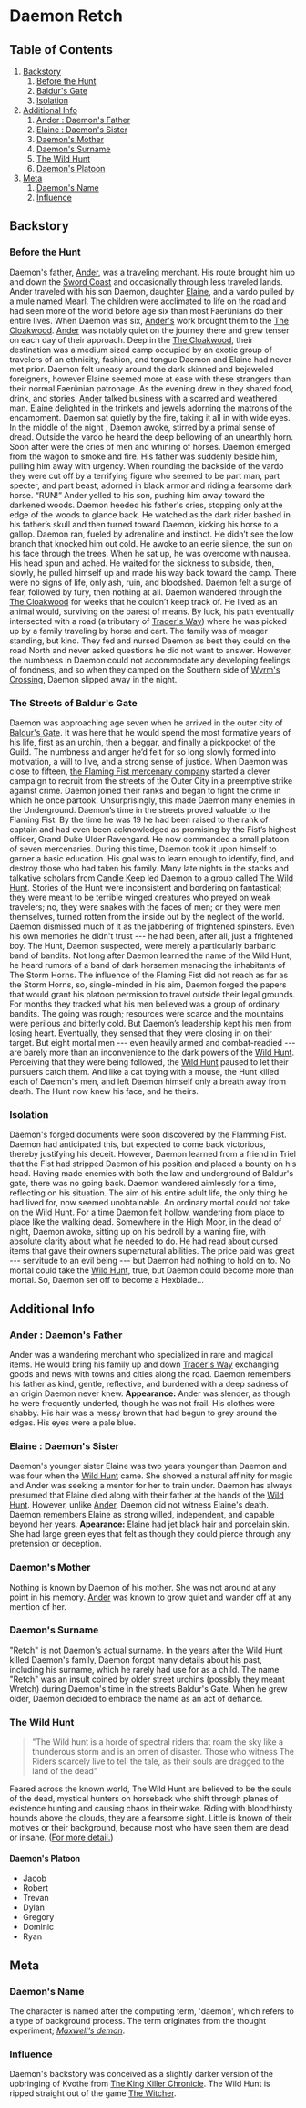 # Daemon Retch

## Table of Contents

1.  [Backstory](#backstory)
    1.  [Before the Hunt](#before-hunt)
    2.  [Baldur's Gate](#baldur)
    3.  [Isolation](#isolation)
2.  [Additional Info](#additional)
    1.  [Ander : Daemon's Father](#ander)
    2.  [Elaine : Daemon's Sister]($elaine)
    3.  [Daemon's Mother](#mother)
    4.  [Daemon's Surname](#surname)
    5.  [The Wild Hunt](#wild-hunt)
    6.  [Daemon's Platoon](#platoon)
3.  [Meta](#meta)
    1.  [Daemon's Name](#name)
    2.  [Influence](#influence)

## Backstory

### Before the Hunt

Daemon's father, [Ander](#ander), was a traveling merchant. His route brought him up and down the [Sword Coast](http://forgottenrealms.wikia.com/wiki/Sword_Coast) and occasionally through less traveled lands. Ander traveled with his son Daemon, daughter [Elaine](#elaine), and a vardo pulled by a mule named Mearl. The children were acclimated to life on the road and had seen more of the world before age six than most Faerûnians do their entire lives. When Daemon was six, [Ander's](#ander) work brought them to the [The Cloakwood](http://forgottenrealms.wikia.com/wiki/Cloak_Wood). [Ander](#ander) was notably quiet on the journey there and grew tenser on each day of their approach. Deep in the [The Cloakwood](http://forgottenrealms.wikia.com/wiki/Cloak_Wood), their destination was a medium sized camp occupied by an exotic group of travelers of an ethnicity, fashion, and tongue Daemon and Elaine had never met prior. Daemon felt uneasy around the dark skinned and bejeweled foreigners, however Elaine seemed more at ease with these strangers than their normal Faerûnian patronage. As the evening drew in they shared food, drink, and stories. [Ander](#ander) talked business with a scarred and weathered man. [Elaine](#elaine) delighted in the trinkets and jewels adorning the matrons of the encampment. Daemon sat quietly by the fire, taking it all in with wide eyes. In the middle of the night , Daemon awoke, stirred by a primal sense of dread. Outside the vardo he heard the deep bellowing of an unearthly horn. Soon after were the cries of men and whining of horses. Daemon emerged from the wagon to smoke and fire. His father was suddenly beside him, pulling him away with urgency. When rounding the backside of the vardo they were cut off by a terrifying figure who seemed to be part man, part specter, and part beast, adorned in black armor and riding a fearsome dark horse. “RUN!” Ander yelled to his son, pushing him away toward the darkened woods. Daemon heeded his father's cries, stopping only at the edge of the woods to glance back. He watched as the dark rider bashed in his father’s skull and then turned toward Daemon, kicking his horse to a gallop. Daemon ran, fueled by adrenaline and instinct. He didn’t see the low branch that knocked him out cold. He awoke to an eerie silence, the sun on his face through the trees. When he sat up, he was overcome with nausea. His head spun and ached. He waited for the sickness to subside, then, slowly, he pulled himself up and made his way back toward the camp. There were no signs of life, only ash, ruin, and bloodshed. Daemon felt a surge of fear, followed by fury, then nothing at all. Daemon wandered through the [The Cloakwood](http://forgottenrealms.wikia.com/wiki/Cloak_Wood) for weeks that he couldn’t keep track of. He lived as an animal would, surviving on the barest of means. By luck, his path eventually intersected with a road (a tributary of [Trader's Way](http://forgottenrealms.wikia.com/wiki/Trader%27s_Way)) where he was picked up by a family traveling by horse and cart. The family was of meager standing, but kind. They fed and nursed Daemon as best they could on the road North and never asked questions he did not want to answer. However, the numbness in Daemon could not accommodate any developing feelings of fondness, and so when they camped on the Southern side of [Wyrm's Crossing](http://1.bp.blogspot.com/-xxM0-3W2VBE/UiJszlAg5SI/AAAAAAAAA5A/6hxXEptdUHw/s1600/Baldur's-Map-from-afar2.jpg), Daemon slipped away in the night.

### The Streets of Baldur's Gate<a name="baldur"></a>

Daemon was approaching age seven when he arrived in the outer city of [Baldur's Gate](http://forgottenrealms.wikia.com/wiki/Baldur%27s_Gate). It was here that he would spend the most formative years of his life, first as an urchin, then a beggar, and finally a pickpocket of the Guild. The numbness and anger he’d felt for so long slowly formed into motivation, a will to live, and a strong sense of justice. When Daemon was close to fifteen, [the Flaming Fist mercenary company](http://forgottenrealms.wikia.com/wiki/Flaming_Fist) started a clever campaign to recruit from the streets of the Outer City in a preemptive strike against crime. Daemon joined their ranks and began to fight the crime in which he once partook. Unsurprisingly, this made Daemon many enemies in the Underground. Daemon’s time in the streets proved valuable to the Flaming Fist. By the time he was 19 he had been raised to the rank of captain and had even been acknowledged as promising by the Fist’s highest officer, Grand Duke Ulder Ravengard. He now commanded a small platoon of seven mercenaries. During this time, Daemon took it upon himself to garner a basic education. His goal was to learn enough to identify, find, and destroy those who had taken his family. Many late nights in the stacks and talkative scholars from [Candle Keep](http://forgottenrealms.wikia.com/wiki/Candlekeep) led Daemon to a group called [The Wild Hunt](#wild-hunt). Stories of the Hunt were inconsistent and bordering on fantastical; they were meant to be terrible winged creatures who preyed on weak travelers; no, they were snakes with the faces of men; or they were men themselves, turned rotten from the inside out by the neglect of the world. Daemon dismissed much of it as the jabbering of frightened spinsters. Even his own memories he didn't trust --- he had been, after all, just a frightened boy. The Hunt, Daemon suspected, were merely a particularly barbaric band of bandits. Not long after Daemon learned the name of the Wild Hunt, he heard rumors of a band of dark horsemen menacing the inhabitants of The Storm Horns. The influence of the Flaming Fist did not reach as far as the Storm Horns, so, single-minded in his aim, Daemon forged the papers that would grant his platoon permission to travel outside their legal grounds. For months they tracked what his men believed was a group of ordinary bandits. The going was rough; resources were scarce and the mountains were perilous and bitterly cold. But Daemon’s leadership kept his men from losing heart. Eventually, they sensed that they were closing in on their target. But eight mortal men --- even heavily armed and combat-readied --- are barely more than an inconvenience to the dark powers of the [Wild Hunt](#wild-hunt). Perceiving that they were being followed, the [Wild Hunt](#wild-hunt) paused to let their pursuers catch them. And like a cat toying with a mouse, the Hunt killed each of Daemon's men, and left Daemon himself only a breath away from death. The Hunt now knew his face, and he theirs.

### Isolation<a name="isolation"></a>

Daemon's forged documents were soon discovered by the Flamming Fist. Daemon had anticipated this, but expected to come back victorious, thereby justifying his deceit. However, Daemon learned from a friend in Triel that the Fist had stripped Daemon of his position and placed a bounty on his head. Having made enemies with both the law and underground of Baldur's gate, there was no going back. Daemon wandered aimlessly for a time, reflecting on his situation. The aim of his entire adult life, the only thing he had lived for, now seemed unobtainable. An ordinary mortal could not take on the [Wild Hunt](#wild-hunt). For a time Daemon felt hollow, wandering from place to place like the walking dead. Somewhere in the High Moor, in the dead of night, Daemon awoke, sitting up on his bedroll by a waning fire, with absolute clarity about what he needed to do. He had read about cursed items that gave their owners supernatural abilities. The price paid was great --- servitude to an evil being --- but Daemon had nothing to hold on to. No mortal could take the [Wild Hunt](#wild-hunt), true, but Daemon could become more than mortal. So, Daemon set off to become a Hexblade...

## Additional Info

### Ander : Daemon's Father

Ander was a wandering merchant who specialized in rare and magical items. He would bring his family up and down [Trader's Way](http://forgottenrealms.wikia.com/wiki/Trader%27s_Way) exchanging goods and news with towns and cities along the road. Daemon remembers his father as kind, gentle, reflective, and burdened with a deep sadness of an origin Daemon never knew. **Appearance:** Ander was slender, as though he were frequently underfed, though he was not frail. His clothes were shabby. His hair was a messy brown that had begun to grey around the edges. His eyes were a pale blue.

### Elaine : Daemon's Sister

Daemon's younger sister Elaine was two years younger than Daemon and was four when the [Wild Hunt](#wild-hunt) came. She showed a natural affinity for magic and Ander was seeking a mentor for her to train under. Daemon has always presumed that Elaine died along with their father at the hands of the [Wild Hunt](#wild-hunt). However, unlike [Ander](#ander), Daemon did not witness Elaine's death. Daemon remembers Elaine as strong willed, independent, and capable beyond her years. **Apearance:** Elaine had jet black hair and porcelain skin. She had large green eyes that felt as though they could pierce through any pretension or deception.

### Daemon's Mother

Nothing is known by Daemon of his mother. She was not around at any point in his memory. [Ander](#ander) was known to grow quiet and wander off at any mention of her.

### Daemon's Surname

"Retch" is not Daemon's actual surname. In the years after the [Wild Hunt](#wild-hunt) killed Daemon's family, Daemon forgot many details about his past, including his surname, which he rarely had use for as a child. The name "Retch" was an insult coined by older street urchins (possibly they meant Wretch) during Daemon's time in the streets Baldur's Gate. When he grew older, Daemon decided to embrace the name as an act of defiance.

### The Wild Hunt

> "The Wild hunt is a horde of spectral riders that roam the sky like a thunderous storm and is an omen of disaster. Those who witness The Riders scarcely live to tell the tale, as their souls are dragged to the land of the dead"

Feared across the known world, The Wild Hunt are believed to be the souls of the dead, mystical hunters on horseback who shift through planes of existence hunting and causing chaos in their wake. Riding with bloodthirsty hounds above the clouds, they are a fearsome sight. Little is known of their motives or their background, because most who have seen them are dead or insane. ([For more detail.](https://imgur.com/QDPXrR9))

#### Daemon's Platoon

*   Jacob
*   Robert
*   Trevan
*   Dylan
*   Gregory
*   Dominic
*   Ryan

## Meta

### Daemon's Name

The character is named after the computing term, 'daemon', which refers to a type of background process. The term originates from the thought experiment; [_Maxwell's demon_](https://en.wikipedia.org/wiki/Maxwell%27s_demon).

### Influence

Daemon's backstory was conceived as a slightly darker version of the upbringing of Kvothe from [The King Killer Chronicle](https://en.wikipedia.org/wiki/The_Kingkiller_Chronicle). The Wild Hunt is ripped straight out of the game [The Witcher](http://thewitcher.com/en/witcher3).